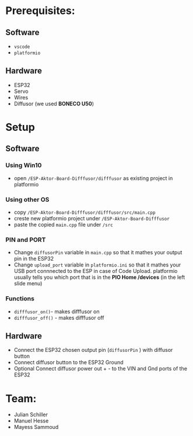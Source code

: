 # Prerequisites:
## Software
* ```vscode```
* ```platformio```
## Hardware
* ESP32
* Servo 
* Wires
* Diffusor (we used **BONECO U50**)

# Setup
## Software
### Using Win10
* open ```/ESP-Aktor-Board-Difffusor/difffusor``` as existing project in platformio
### Using other OS
* copy ```/ESP-Aktor-Board-Difffusor/difffusor/src/main.cpp``` 
* creste new platformio project under ```/ESP-Aktor-Board-Difffusor``` 
* paste the copied ```main.cpp``` file under ```/src``` 
### PIN and PORT
* Change ```diffusorPin``` variable in ```main.cpp``` so that it mathes your output pin in the ESP32
* Change ```upload_port``` variable in ```platformio.ini``` so that it mathes your USB port connnected to the ESP in case of Code Upload. platformio usually tells you which port that is in the **PIO Home /devices** (in the left slide menu)
### Functions
* ```difffusor_on()```- makes difffusor on
* ```difffusor_off()``` - makes difffusor off
## Hardware
* Connect the ESP32 chosen output pin (```diffusorPin``` ) with diffusor button
* Connect diffusor button to the ESP32 Ground
* Optional Connect diffusor power out + - to the VIN and Gnd ports of the ESP32

# Team:
* Julian Schiller
* Manuel Hesse
* Mayess Sammoud

